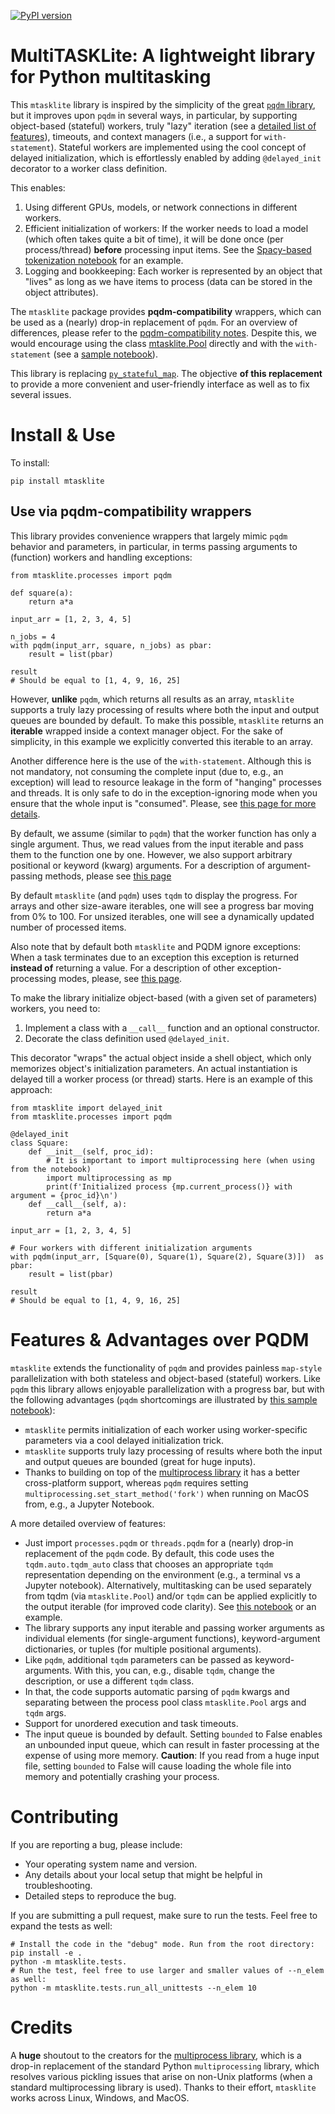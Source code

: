 [![PyPI version](https://img.shields.io/pypi/v/mtasklite.svg)](https://pypi.python.org/pypi/mtasklite/)

# MultiTASKLite: A lightweight library for Python multitasking

This `mtasklite` library is inspired by the simplicity of the great [`pqdm` library](https://github.com/niedakh/pqdm), but it improves upon `pqdm` in several ways, in particular, by supporting object-based (stateful) workers, truly "lazy" iteration (see a [detailed list of features](#features--advantages-over-pqdm)), timeouts, and context managers (i.e., a support for `with-statement`). Stateful workers are implemented using the cool concept of delayed initialization, which is effortlessly enabled by adding `@delayed_init` decorator to a worker class definition.

This enables:
  1. Using different GPUs, models, or network connections in different workers.
  2. Efficient initialization of workers: If the worker needs to load a model (which often takes quite a bit of time), it will be done once (per process/thread)  **before** processing input items. See the [Spacy-based tokenization notebook](examples/mtasklite_pqdm_spacy_tokenization_demo.ipynb) for an example.
  3. Logging and bookkeeping: Each worker is represented by an object that "lives" as long as we have items to process (data can be stored in the object attributes). 
  
The `mtasklite` package provides **pqdm-compatibility** wrappers, which can be used as a (nearly) drop-in replacement of `pqdm`. For an overview of differences, please refer to the [pqdm-compatibility notes](docs/pqdm_compatibility.md). Despite this, we would encourage using the class [mtasklite.Pool](mtasklite/pool.py) directly and with the `with-statement` (see a [sample notebook](examples/mtasklite_pool_square_demo.ipynb)).

This library is replacing [`py_stateful_map`](https://github.com/searchivarius/py_stateful_map). The objective **of this replacement** to provide a more convenient and user-friendly interface as well as to fix several issues.

# Install & Use

To install:

```pip install mtasklite```

## Use via pqdm-compatibility wrappers
  
This library provides convenience wrappers that largely mimic `pqdm` behavior and parameters, in particular, in terms passing arguments to (function) workers and handling exceptions:

```
from mtasklite.processes import pqdm

def square(a):
    return a*a

input_arr = [1, 2, 3, 4, 5]

n_jobs = 4 
with pqdm(input_arr, square, n_jobs) as pbar:
    result = list(pbar)

result
# Should be equal to [1, 4, 9, 16, 25]
```

However, **unlike** `pqdm`, which returns all results as an array, `mtasklite` supports a truly lazy processing of results where both the input and output queues are bounded by default. To make this possible, `mtasklite` returns an **iterable** wrapped inside a context manager object. For the sake of simplicity, in this example we explicitly converted this iterable to an array.

Another difference here is the use of the `with-statement`. Although this is not mandatory, not consuming the complete input (due to, e.g., an exception) will lead to resource leakage in the form of "hanging" processes and threads. It is only safe to do in the exception-ignoring mode when you ensure that the whole input is "consumed". Please, see [this page for more details](docs/context_manager_and_resource_leakage.md).

By default, we assume (similar to `pqdm`) that the worker function has only a single argument. Thus, we read values from the input iterable and pass them to the function one by one. However, we also support arbitrary positional or keyword (kwarg) arguments. For a description of argument-passing methods, please see [this page](docs/argument_passing.md)
      
By default `mtasklite` (and `pqdm`) uses `tqdm` to display the progress. For arrays and other size-aware iterables, one will see a progress bar moving from 0% to 100. For unsized iterables, one will see a dynamically updated number of processed items. 

Also note that by default both `mtasklite` and PQDM ignore exceptions: When a task terminates due to an exception this exception is returned **instead of** returning a value. For a description of other exception-processing modes, please, see [this page](docs/exception_processing.md).


To make the library initialize object-based (with a given set of parameters) workers, you need to:

1. Implement a class with a ``__call__`` function and an optional constructor.
2. Decorate the class definition used `@delayed_init`. 

This decorator "wraps" the actual object inside a shell object, which only memorizes object's initialization parameters. An actual instantiation is delayed till a worker process (or thread) starts. Here is an example of this approach:

```
from mtasklite import delayed_init
from mtasklite.processes import pqdm

@delayed_init
class Square:
    def __init__(self, proc_id):
        # It is important to import multiprocessing here (when using from the notebook)
        import multiprocessing as mp
        print(f'Initialized process {mp.current_process()} with argument = {proc_id}\n')
    def __call__(self, a):
        return a*a

input_arr = [1, 2, 3, 4, 5]

# Four workers with different initialization arguments
with pqdm(input_arr, [Square(0), Square(1), Square(2), Square(3)])  as pbar:
    result = list(pbar) 

result
# Should be equal to [1, 4, 9, 16, 25]
```

# Features & Advantages over PQDM

`mtasklite` extends the functionality of `pqdm` and provides painless `map-style` parallelization with both stateless and object-based (stateful) workers. Like `pqdm` this library allows enjoyable parallelization with a progress bar, but with the following advantages (`pqdm` shortcomings are illustrated by [this sample notebook](examples/pqdm_example.ipynb)):

* `mtasklite` permits initialization of each worker using worker-specific parameters via a cool delayed initialization trick.
* `mtasklite` supports truly lazy processing of results where both the input and output queues are bounded (great for huge inputs).
* Thanks to building on top of the [multiprocess library](https://github.com/uqfoundation/multiprocess) it has a better cross-platform support, whereas `pqdm` requires setting `multiprocessing.set_start_method('fork')` when running on MacOS from, e.g., a Jupyter Notebook.


A more detailed overview of features:
* Just import `processes.pqdm` or `threads.pqdm` for a (nearly) drop-in replacement of the `pqdm` code. By default, this code uses the `tqdm.auto.tqdm_auto` class that chooses an appropriate `tqdm` representation depending on the environment (e.g., a terminal vs a Jupyter notebook). Alternatively, multitasking can be used separately from tqdm (via `mtasklite.Pool`) and/or `tqdm` can be applied explicitly to the output iterable (for improved code clarity). See [this notebook](examples/mtasklite_pool_square_demo.ipynb) or an example.
* The library supports any input iterable and passing worker arguments as individual elements (for single-argument functions), keyword-argument dictionaries, or tuples (for multiple positional arguments).
* Like `pqdm`, additional `tqdm` parameters can be passed as keyword-arguments. With this, you can, e.g., disable `tqdm`, change the description, or use a different `tqdm` class.
* In that, the code supports automatic parsing of `pqdm` kwargs and separating between the process pool class `mtasklite.Pool` args and `tqdm` args.
* Support for unordered execution and task timeouts.
* The input queue is bounded by default. Setting `bounded` to False enables an unbounded input queue, which can result in faster processing at the expense of using more memory. **Caution**: If you read from a huge input file, setting `bounded` to False will cause loading the whole file into memory and potentially crashing your process.

# Contributing

If you are reporting a bug, please include:

* Your operating system name and version.
* Any details about your local setup that might be helpful in troubleshooting.
* Detailed steps to reproduce the bug.

If you are submitting a pull request, make sure to run the tests. Feel free to expand the tests as well:
```
# Install the code in the "debug" mode. Run from the root directory:
pip install -e .
python -m mtasklite.tests.
# Run the test, feel free to use larger and smaller values of --n_elem as well:
python -m mtasklite.tests.run_all_unittests --n_elem 10
```

# Credits

A **huge** shoutout to the creators for the [multiprocess library](https://github.com/uqfoundation/multiprocess), which is a drop-in replacement of the standard Python `multiprocessing` library, which resolves various pickling issues that arise on non-Unix platforms (when a standard multiprocessing library is used). Thanks to their effort, `mtasklite` works across Linux, Windows, and MacOS.

